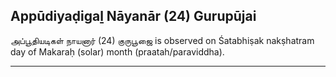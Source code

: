 ## Appūdiyaḍigaḻ Nāyanār (24) Gurupūjai
அப்பூதியடிகள் நாயனார் (24) குருபூஜை is observed on Śatabhiṣak nakṣhatram day of Makaraḥ (solar) month (praatah/paraviddha).



---
